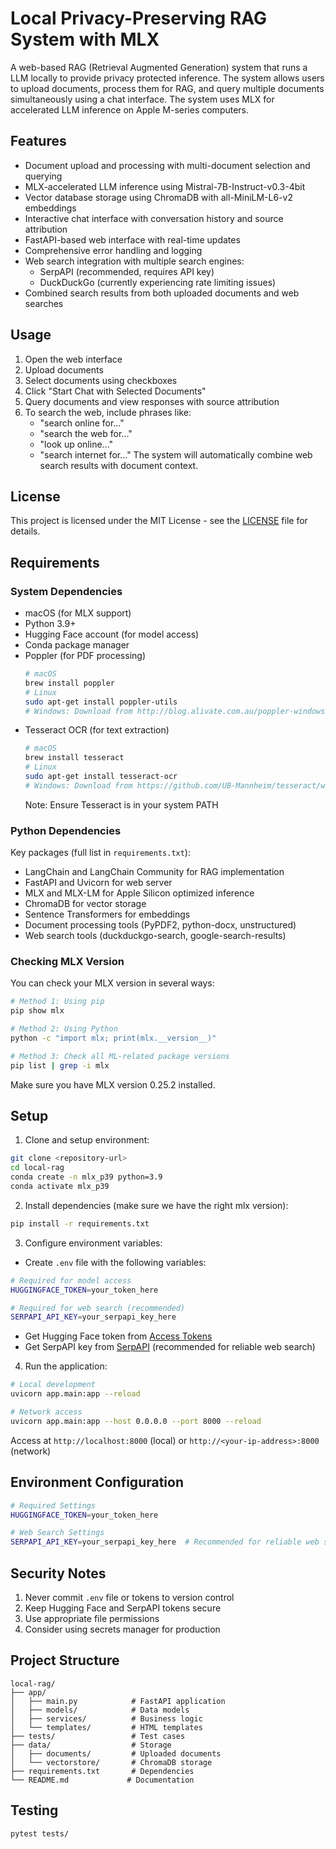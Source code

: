 # Local Privacy-Preserving RAG System with MLX

A web-based RAG (Retrieval Augmented Generation) system that runs a LLM locally to provide privacy protected inference.  The system allows users to upload documents, process them for RAG, and query multiple documents simultaneously using a chat interface. The system uses MLX for accelerated LLM inference on Apple M-series computers.

## Features

- Document upload and processing with multi-document selection and querying
- MLX-accelerated LLM inference using Mistral-7B-Instruct-v0.3-4bit
- Vector database storage using ChromaDB with all-MiniLM-L6-v2 embeddings
- Interactive chat interface with conversation history and source attribution
- FastAPI-based web interface with real-time updates
- Comprehensive error handling and logging
- Web search integration with multiple search engines:
  - SerpAPI (recommended, requires API key)
  - DuckDuckGo (currently experiencing rate limiting issues)
- Combined search results from both uploaded documents and web searches

## Usage

1. Open the web interface
2. Upload documents
3. Select documents using checkboxes
4. Click "Start Chat with Selected Documents"
5. Query documents and view responses with source attribution
6. To search the web, include phrases like:
   - "search online for..."
   - "search the web for..."
   - "look up online..."
   - "search internet for..."
   The system will automatically combine web search results with document context.

## License

This project is licensed under the MIT License - see the [LICENSE](LICENSE) file for details.

## Requirements

### System Dependencies
- macOS (for MLX support)
- Python 3.9+
- Hugging Face account (for model access)
- Conda package manager
- Poppler (for PDF processing)
  ```bash
  # macOS
  brew install poppler
  # Linux
  sudo apt-get install poppler-utils
  # Windows: Download from http://blog.alivate.com.au/poppler-windows/
  ```
- Tesseract OCR (for text extraction)
  ```bash
  # macOS
  brew install tesseract
  # Linux
  sudo apt-get install tesseract-ocr
  # Windows: Download from https://github.com/UB-Mannheim/tesseract/wiki
  ```
  Note: Ensure Tesseract is in your system PATH

### Python Dependencies
Key packages (full list in `requirements.txt`):
- LangChain and LangChain Community for RAG implementation
- FastAPI and Uvicorn for web server
- MLX and MLX-LM for Apple Silicon optimized inference
- ChromaDB for vector storage
- Sentence Transformers for embeddings
- Document processing tools (PyPDF2, python-docx, unstructured)
- Web search tools (duckduckgo-search, google-search-results)

### Checking MLX Version
You can check your MLX version in several ways:
```bash
# Method 1: Using pip
pip show mlx

# Method 2: Using Python
python -c "import mlx; print(mlx.__version__)"

# Method 3: Check all ML-related package versions
pip list | grep -i mlx
```
Make sure you have MLX version 0.25.2 installed.

## Setup

1. Clone and setup environment:
```bash
git clone <repository-url>
cd local-rag
conda create -n mlx_p39 python=3.9
conda activate mlx_p39
```

2. Install dependencies (make sure we have the right mlx version):
```bash
pip install -r requirements.txt
```

3. Configure environment variables:
- Create `.env` file with the following variables:
```bash
# Required for model access
HUGGINGFACE_TOKEN=your_token_here

# Required for web search (recommended)
SERPAPI_API_KEY=your_serpapi_key_here
```
- Get Hugging Face token from [Access Tokens](https://huggingface.co/settings/tokens)
- Get SerpAPI key from [SerpAPI](https://serpapi.com/) (recommended for reliable web search)

4. Run the application:
```bash
# Local development
uvicorn app.main:app --reload

# Network access
uvicorn app.main:app --host 0.0.0.0 --port 8000 --reload
```

Access at `http://localhost:8000` (local) or `http://<your-ip-address>:8000` (network)

## Environment Configuration

```bash
# Required Settings
HUGGINGFACE_TOKEN=your_token_here

# Web Search Settings
SERPAPI_API_KEY=your_serpapi_key_here  # Recommended for reliable web search
```

## Security Notes

1. Never commit `.env` file or tokens to version control
2. Keep Hugging Face and SerpAPI tokens secure
3. Use appropriate file permissions
4. Consider using secrets manager for production

## Project Structure

```
local-rag/
├── app/
│   ├── main.py            # FastAPI application
│   ├── models/            # Data models
│   ├── services/          # Business logic
│   └── templates/         # HTML templates
├── tests/                 # Test cases
├── data/                  # Storage
│   ├── documents/         # Uploaded documents
│   └── vectorstore/       # ChromaDB storage
├── requirements.txt       # Dependencies
└── README.md             # Documentation
```

## Testing

```bash
pytest tests/
```